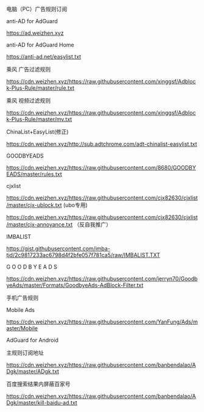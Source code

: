 电脑（PC）广告规则订阅

anti-AD for AdGuard

https://ad.weizhen.xyz

anti-AD for AdGuard Home

https://anti-ad.net/easylist.txt


乘风 广告过滤规则

https://cdn.weizhen.xyz/https://raw.githubusercontent.com/xinggsf/Adblock-Plus-Rule/master/rule.txt

乘风 视频过滤规则

https://cdn.weizhen.xyz/https://raw.githubusercontent.com/xinggsf/Adblock-Plus-Rule/master/mv.txt

ChinaList+EasyList(修正)

https://cdn.weizhen.xyz/http://sub.adtchrome.com/adt-chinalist-easylist.txt

GOODBYEADS

https://cdn.weizhen.xyz/https://raw.githubusercontent.com/8680/GOODBYEADS/master/rules.txt

cjxlist

https://cdn.weizhen.xyz/https://raw.githubusercontent.com/cjx82630/cjxlist/master/cjx-ublock.txt  (ubo专用)

https://cdn.weizhen.xyz/https://raw.githubusercontent.com/cjx82630/cjxlist/master/cjx-annoyance.txt  （反自我推广）

IMBALIST

https://gist.githubusercontent.com/imba-tjd/2c9817233ac6798d4f2bfe057f781ca5/raw/IMBALIST.TXT

G O O D B Y E A D S

https://cdn.weizhen.xyz/https://raw.githubusercontent.com/jerryn70/GoodbyeAds/master/Formats/GoodbyeAds-AdBlock-Filter.txt



手机广告规则

Mobile Ads

https://cdn.weizhen.xyz/https://raw.githubusercontent.com/YanFung/Ads/master/Mobile

AdGuard for Android

主规则订阅地址

https://cdn.weizhen.xyz/https://raw.githubusercontent.com/banbendalao/ADgk/master/ADgk.txt

百度搜索结果内屏蔽百家号

https://cdn.weizhen.xyz/https://raw.githubusercontent.com/banbendalao/ADgk/master/kill-baidu-ad.txt

